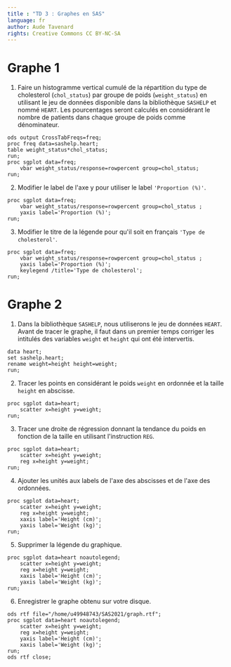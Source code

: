 ```yaml
---
title : "TD 3 : Graphes en SAS"
language: fr
author: Aude Tavenard
rights: Creative Commons CC BY-NC-SA
---
```


# Graphe 1

1.	Faire un histogramme vertical cumulé de la répartition du type de cholesterol (`chol_status`) par groupe de poids (`weight_status`) en utilisant le jeu de données disponible dans la bibliothèque `SASHELP` et nommé `HEART`. Les pourcentages seront calculés en considérant le nombre de patients dans chaque groupe de poids comme dénominateur.
```SAS
ods output CrossTabFreqs=freq;
proc freq data=sashelp.heart;
table weight_status*chol_status;
run;
proc sgplot data=freq;
	vbar weight_status/response=rowpercent group=chol_status;
run;
```

2.	Modifier le label de l'axe y pour utiliser le label `'Proportion (%)'`.

```SAS
proc sgplot data=freq;
	vbar weight_status/response=rowpercent group=chol_status ;
	yaxis label='Proportion (%)';
run;
```

3.	Modifier le titre de la légende pour qu'il soit en français `'Type de cholesterol'`.

```SAS
proc sgplot data=freq;
	vbar weight_status/response=rowpercent group=chol_status ;
	yaxis label='Proportion (%)';
    keylegend /title='Type de cholesterol';
run;
```

# Graphe 2

1. Dans la bibliothèque `SASHELP`, nous utiliserons le jeu de données `HEART`. Avant de tracer le graphe, il faut dans un premier temps corriger les intitulés des variables `weight` et `height` qui ont été intervertis.

```SAS
data heart;
set sashelp.heart;
rename weight=height height=weight;
run;
```

2.	Tracer les points en considérant le poids `weight` en ordonnée et la taille `height` en abscisse.

```SAS
proc sgplot data=heart;
	scatter x=height y=weight;
run;
```

3.	Tracer une droite de régression donnant la tendance du poids en fonction de la taille en utilisant l'instruction `REG`.

```SAS
proc sgplot data=heart;
	scatter x=height y=weight;
	reg x=height y=weight;
run;
```

4.	Ajouter les unités aux labels de l'axe des abscisses et de l'axe des ordonnées.

```SAS
proc sgplot data=heart;
	scatter x=height y=weight;
	reg x=height y=weight;
    xaxis label='Height (cm)';
    yaxis label='Weight (kg)';
run;
```

5.	Supprimer la légende du graphique.

```SAS
proc sgplot data=heart noautolegend;
	scatter x=height y=weight;
	reg x=height y=weight;
    xaxis label='Height (cm)';
    yaxis label='Weight (kg)';
run;
```

6. Enregistrer le graphe obtenu sur votre disque.
```SAS
ods rtf file="/home/u49948743/SAS2021/graph.rtf";
proc sgplot data=heart noautolegend;
	scatter x=height y=weight;
	reg x=height y=weight;
    yaxis label='Height (cm)';
    xaxis label='Weight (kg)';
run;
ods rtf close;
```
